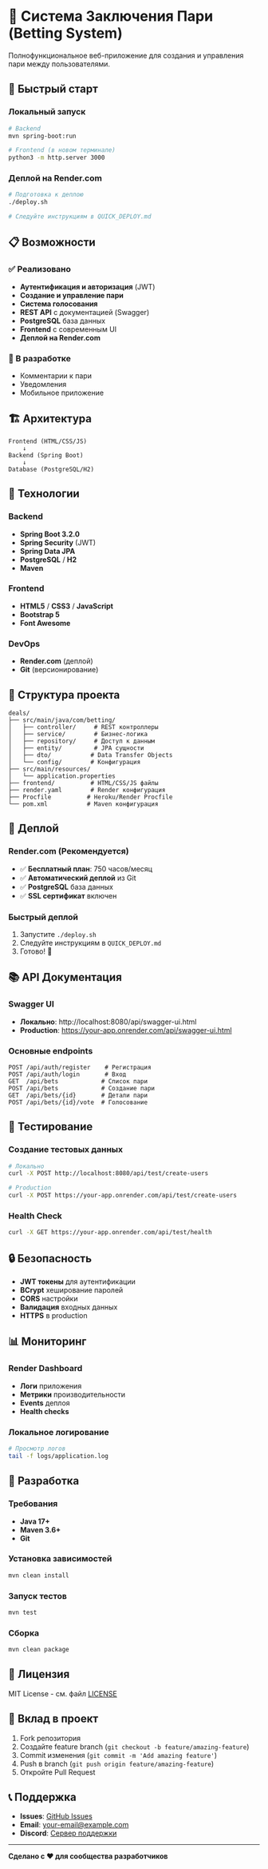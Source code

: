 # 🎲 Система Заключения Пари (Betting System)

Полнофункциональное веб-приложение для создания и управления пари между пользователями.

## 🚀 Быстрый старт

### Локальный запуск
```bash
# Backend
mvn spring-boot:run

# Frontend (в новом терминале)
python3 -m http.server 3000
```

### Деплой на Render.com
```bash
# Подготовка к деплою
./deploy.sh

# Следуйте инструкциям в QUICK_DEPLOY.md
```

## 📋 Возможности

### ✅ Реализовано
- **Аутентификация и авторизация** (JWT)
- **Создание и управление пари**
- **Система голосования**
- **REST API** с документацией (Swagger)
- **PostgreSQL** база данных
- **Frontend** с современным UI
- **Деплой на Render.com**

### 🔄 В разработке
- Комментарии к пари
- Уведомления
- Мобильное приложение

## 🏗️ Архитектура

```
Frontend (HTML/CSS/JS)
    ↓
Backend (Spring Boot)
    ↓
Database (PostgreSQL/H2)
```

## 🔧 Технологии

### Backend
- **Spring Boot 3.2.0**
- **Spring Security** (JWT)
- **Spring Data JPA**
- **PostgreSQL** / **H2**
- **Maven**

### Frontend
- **HTML5** / **CSS3** / **JavaScript**
- **Bootstrap 5**
- **Font Awesome**

### DevOps
- **Render.com** (деплой)
- **Git** (версионирование)

## 📁 Структура проекта

```
deals/
├── src/main/java/com/betting/
│   ├── controller/     # REST контроллеры
│   ├── service/        # Бизнес-логика
│   ├── repository/     # Доступ к данным
│   ├── entity/         # JPA сущности
│   ├── dto/           # Data Transfer Objects
│   └── config/        # Конфигурация
├── src/main/resources/
│   └── application.properties
├── frontend/          # HTML/CSS/JS файлы
├── render.yaml        # Render конфигурация
├── Procfile          # Heroku/Render Procfile
└── pom.xml           # Maven конфигурация
```

## 🚀 Деплой

### Render.com (Рекомендуется)
- ✅ **Бесплатный план**: 750 часов/месяц
- ✅ **Автоматический деплой** из Git
- ✅ **PostgreSQL** база данных
- ✅ **SSL сертификат** включен

### Быстрый деплой
1. Запустите `./deploy.sh`
2. Следуйте инструкциям в `QUICK_DEPLOY.md`
3. Готово! 🎉

## 📚 API Документация

### Swagger UI
- **Локально**: http://localhost:8080/api/swagger-ui.html
- **Production**: https://your-app.onrender.com/api/swagger-ui.html

### Основные endpoints
```
POST /api/auth/register    # Регистрация
POST /api/auth/login       # Вход
GET  /api/bets            # Список пари
POST /api/bets            # Создание пари
GET  /api/bets/{id}       # Детали пари
POST /api/bets/{id}/vote  # Голосование
```

## 🧪 Тестирование

### Создание тестовых данных
```bash
# Локально
curl -X POST http://localhost:8080/api/test/create-users

# Production
curl -X POST https://your-app.onrender.com/api/test/create-users
```

### Health Check
```bash
curl -X GET https://your-app.onrender.com/api/test/health
```

## 🔒 Безопасность

- **JWT токены** для аутентификации
- **BCrypt** хеширование паролей
- **CORS** настройки
- **Валидация** входных данных
- **HTTPS** в production

## 📊 Мониторинг

### Render Dashboard
- **Логи** приложения
- **Метрики** производительности
- **Events** деплоя
- **Health checks**

### Локальное логирование
```bash
# Просмотр логов
tail -f logs/application.log
```

## 🤝 Разработка

### Требования
- **Java 17+**
- **Maven 3.6+**
- **Git**

### Установка зависимостей
```bash
mvn clean install
```

### Запуск тестов
```bash
mvn test
```

### Сборка
```bash
mvn clean package
```

## 📝 Лицензия

MIT License - см. файл [LICENSE](LICENSE)

## 🤝 Вклад в проект

1. Fork репозитория
2. Создайте feature branch (`git checkout -b feature/amazing-feature`)
3. Commit изменения (`git commit -m 'Add amazing feature'`)
4. Push в branch (`git push origin feature/amazing-feature`)
5. Откройте Pull Request

## 📞 Поддержка

- **Issues**: [GitHub Issues](https://github.com/your-username/betting-app/issues)
- **Email**: your-email@example.com
- **Discord**: [Сервер поддержки](https://discord.gg/your-server)

---

**Сделано с ❤️ для сообщества разработчиков** 